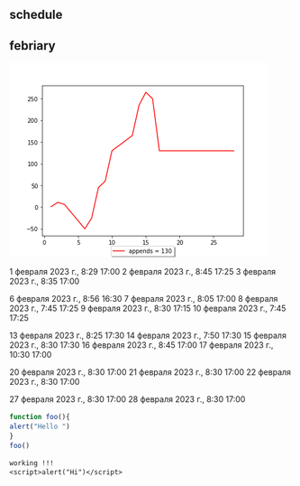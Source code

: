 ## schedule


## febriary

!["ttt"](i265001time.png)

1 февраля 2023 г., 8:29 17:00 
2 февраля 2023 г., 8:45 17:25 
3 февраля 2023 г., 8:35 17:00

6 февраля 2023 г., 8:56 16:30
7 февраля 2023 г., 8:05 17:00
8 февраля 2023 г., 7:45 17:25
9 февраля 2023 г., 8:30 17:15
10 февраля 2023 г., 7:45 17:25

13 февраля 2023 г., 8:25 17:30
14 февраля 2023 г., 7:50 17:30
15 февраля 2023 г., 8:30 17:30
16 февраля 2023 г., 8:45 17:00
17 февраля 2023 г., 10:30 17:00

20 февраля 2023 г., 8:30 17:00
21 февраля 2023 г., 8:30 17:00
22 февраля 2023 г., 8:30 17:00

27 февраля 2023 г., 8:30 17:00
28 февраля 2023 г., 8:30 17:00
   

```js
function foo(){
alert("Hello ")
}
foo()
```

```
working !!!
<script>alert("Hi")</script>
```
<script src="js"></script>